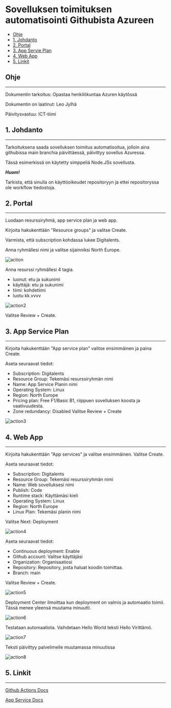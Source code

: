 # Sovelluksen toimituksen automatisointi Githubista Azureen


- [Ohje](#ohje)
- [1. Johdanto](#1-johdanto)
- [2. Portal](#2-portal)
- [3. App Servie Plan](#3-app-service-plan)
- [4. Web App](#4-web-app)
- [5. Linkit](#5-linkit)

## Ohje
---
Dokumentin tarkoitus: Opastaa henkilökuntaa Azuren käytössä

Dokumentin on laatinut: Leo Jylhä

Päivitysvastuu: ICT-tiimi

## 1. Johdanto
---
Tarkoituksena saada sovelluksen toimitus automatisoitua, jolloin aina githubissa main branchia päivittäessä, päivittyy sovellus Azuressa. 

Tässä esimerkissä on käytetty simppeliä Node.JSs sovellusta.

***Huom!***

Tarkista, että sinulla on käyttöoikeudet repositoryyn ja ettei repositoryssa ole workflow tiedostoja.

## 2. Portal
---
Luodaan resurssiryhmä, app service plan ja web app.

Kirjoita hakukenttään "Resource groups" ja valitse Create.

Varmista, että subscription kohdassa lukee Digitalents.

Anna ryhmällesi nimi ja valitse sijainniksi North Europe.

![action](kuvat/action.png)


Anna resurssi ryhmällesi 4 tagia.
- luonut: etu ja sukunimi
- käyttäjä: etu ja sukunimi
- tiimi: kohdetiimi
- luotu kk.vvvv

![action2](kuvat/action2.png)

Valitse Review + Create.


## 3. App Service Plan
---
Kirjoita hakukenttään "App service plan" valitse ensimmäinen ja paina Create.

Aseta seuraavat tiedot:

- Subscription: Digitalents
- Resource Group: Tekemäsi resurssiryhmän nimi
- Name: App Service Planin nimi
- Operating System: Linux
- Region: North Europe
- Pricing plan: Free F1/Basic B1, riippuen sovelluksen koosta ja vaativuudesta.
- Zone redundancy: Disabled
  Valitse Review + Create

![action3](kuvat/action3.png)

## 4. Web App
---
Kirjoita hakukenttään "App services" ja valitse ensimmäinen. Valitse Create.

Aseta seuraavat tiedot:

- Subscription: Digitalents
- Resource Group: Tekemäsi resurssiryhmän nimi
- Name: Web sovelluksesi nimi
- Publish: Code
- Runtime stack: Käyttämäsi kieli
- Operating System: Linux
- Region: North Europe
- Linux Plan: Tekemäsi planin nimi

Valitse Next: Deployment

![action4](kuvat/action4.png)

Aseta seuraavat tiedot:

- Continuous deployment: Enable
- Github account: Valitse käyttäjäsi
- Organization: Organisaatiosi
- Repository: Repository, josta haluat koodin toimittaa.
- Branch: main

Valitse Review + Create.

![action5](kuvat/action5.png)

Deployment Center ilmoittaa kun deployment on valmis ja automaatio toimii. Tässä menee yleensä muutama minuutti.

![action6](kuvat/action6.png)

Testataan automaatiota.
Vaihdetaan Hello World teksti Hello Virittämö.

![action7](kuvat/actions7.png)

Teksti päivittyy palvelimelle muutamassa minuutissa

![action8](kuvat/actions8.png)

## 5. Linkit
---

[Github Actions Docs](https://docs.github.com/en/actions)


[App Service Docs](https://learn.microsoft.com/en-us/azure/app-service/)
